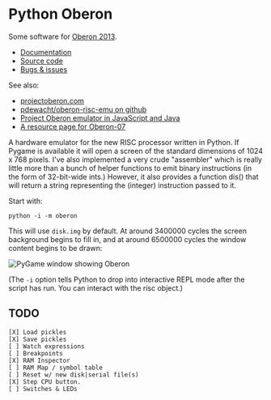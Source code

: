Python Oberon
=============

Some software for [Oberon 2013](http://www.inf.ethz.ch/personal/wirth/ProjectOberon/).

-  [Documentation](https://pythonoberon.readthedocs.io/en/latest/)
-  [Source code](https://git.sr.ht/~sforman/PythonOberon)
-  [Bugs & issues](https://todo.sr.ht/~sforman/python-oberon)


See also:

-  [projectoberon.com](http://projectoberon.com/)
-  [pdewacht/oberon-risc-emu on github](https://github.com/pdewacht/oberon-risc-emu)
-  [Project Oberon emulator in JavaScript and Java](http://schierlm.github.io/OberonEmulator/)
-  [A resource page for Oberon-07](http://oberon07.com/)


A hardware emulator for the new RISC processor written in Python.  If
Pygame is available it will open a screen of the standard dimensions of
1024 x 768 pixels.  I've also implemented a very crude "assembler" which
is really little more than a bunch of helper functions to emit binary
instructions (in the form of 32-bit-wide ints.)  However, it also provides
a function dis() that will return a string representing the (integer)
instruction passed to it.

Start with:

```
python -i -m oberon
```

This will use `disk.img` by default.  At around 3400000 cycles the screen
background begins to fill in, and at around 6500000 cycles the window
content begins to be drawn:

![PyGame window showing Oberon](https://git.sr.ht/~sforman/PythonOberon/blob/master/Screenshot.png "PyGame window showing Oberon")

(The `-i` option tells Python to drop into interactive REPL mode after
the script has run.  You can interact with the risc object.)


TODO
--------------

    [X] Load pickles
    [X] Save pickles
    [ ] Watch expressions
    [ ] Breakpoints
    [X] RAM Inspector
    [ ] RAM Map / symbol table
    [ ] Reset w/ new disk|serial file(s)
    [X] Step CPU button.
    [ ] Switches & LEDs
